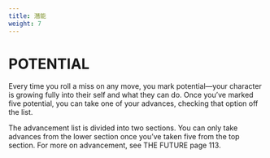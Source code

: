```yaml
---
title: 潛能
weight: 7
---
```


# POTENTIAL

Every time you roll a miss on any move, you mark potential—your character 
is growing fully into their self and what they can do. Once you’ve marked five 
potential, you can take one of your advances, checking that option off the list.

The  advancement  list  is  divided  into  two  sections. You  can  only  take 
advances from the lower section once you’ve taken five from the top section. 
For more on advancement, see THE FUTURE page 113.

